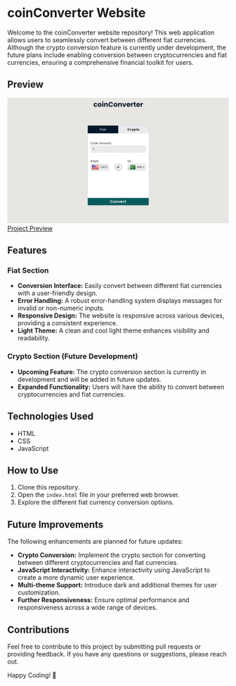 # coinConverter Website

Welcome to the coinConverter website repository! This web application allows users to seamlessly convert between different fiat currencies. Although the crypto conversion feature is currently under development, the future plans include enabling conversion between cryptocurrencies and fiat currencies, ensuring a comprehensive financial toolkit for users.

## Preview

![Website Preview img](preview.png)
<a href="https://codebyfaisal.github.io/project1" target="_blank">Project Preview</a>

## Features

### Fiat Section

- **Conversion Interface:** Easily convert between different fiat currencies with a user-friendly design.
- **Error Handling:** A robust error-handling system displays messages for invalid or non-numeric inputs.
- **Responsive Design:** The website is responsive across various devices, providing a consistent experience.
- **Light Theme:** A clean and cool light theme enhances visibility and readability.

### Crypto Section (Future Development)

- **Upcoming Feature:** The crypto conversion section is currently in development and will be added in future updates.
- **Expanded Functionality:** Users will have the ability to convert between cryptocurrencies and fiat currencies.

## Technologies Used

- HTML
- CSS
- JavaScript

## How to Use

1. Clone this repository.
2. Open the `index.html` file in your preferred web browser.
3. Explore the different fiat currency conversion options.

## Future Improvements

The following enhancements are planned for future updates:

- **Crypto Conversion:** Implement the crypto section for converting between different cryptocurrencies and fiat currencies.
- **JavaScript Interactivity:** Enhance interactivity using JavaScript to create a more dynamic user experience.
- **Multi-theme Support:** Introduce dark and additional themes for user customization.
- **Further Responsiveness:** Ensure optimal performance and responsiveness across a wide range of devices.

## Contributions

Feel free to contribute to this project by submitting pull requests or providing feedback. If you have any questions or suggestions, please reach out.

Happy Coding! 🚀
